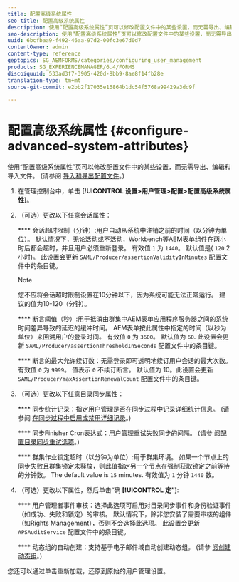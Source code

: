 ```yaml
---
title: 配置高级系统属性
seo-title: 配置高级系统属性
description: 使用“配置高级系统属性”页可以修改配置文件中的某些设置，而无需导出、编辑和导入文件。
seo-description: 使用“配置高级系统属性”页可以修改配置文件中的某些设置，而无需导出、编辑和导入文件。
uuid: 6bcfbaa9-f492-46aa-97d2-00fc3e67d0d7
contentOwner: admin
content-type: reference
geptopics: SG_AEMFORMS/categories/configuring_user_management
products: SG_EXPERIENCEMANAGER/6.4/FORMS
discoiquuid: 533ad3f7-3905-420d-8bb9-8ae8f14fb28e
translation-type: tm+mt
source-git-commit: e2bb2f17035e16864b1dc54f5768a99429a3dd9f

---
```



# 配置高级系统属性 {#configure-advanced-system-attributes}

使用“配置高级系统属性”页可以修改配置文件中的某些设置，而无需导出、编辑和导入文件。 (请参阅 [导入和导出配置文件](/help/forms/using/admin-help/importing-exporting-configuration-file.md#importing-and-exporting-the-configuration-file)。)

1. 在管理控制台中，单击 **[!UICONTROL 设置>用户管理>配置>配置高级系统属性]**。
1. （可选）更改以下任意会话属性：

   **** 会话超时限制（分钟）:用户自动从系统中注销之前的时间（以分钟为单位）。 默认情况下，无论活动或不活动，Workbench等AEM表单组件在两小时后都会超时，并且用户必须重新登录。 有效值 `1` 为 `1440`。 默认值是( `120` 2小时)。 此设置会更新 `SAML/Producer/assertionValidityInMinutes` 配置文件中的条目键。

   >[!NOTE]
   >
   >您不应将会话超时限制设置在10分钟以下，因为系统可能无法正常运行。 建议的值为10-120（分钟）。

   **** 断言阈值（秒）:用于抵消由群集中AEM表单应用程序服务器之间的系统时间差异导致的延迟的缓冲时间。 AEM表单按此属性中指定的时间（以秒为单位）来回溯用户的登录时间。 有效值 `0` 为 `3600`。 默认值为 `60`. 此设置会更新 `SAML/Producer/assertionThresholdInSeconds` 配置文件中的条目键。

   **** 断言的最大允许续订数：无需登录即可透明地续订用户会话的最大次数。 有效值 `0` 为 `9999`。 值表示 `0` 不续订断言。 默认值为 10。此设置会更新 `SAML/Producer/maxAssertionRenewalCount` 配置文件中的条目键。

1. （可选）更改以下任意目录同步属性：

   **** 同步统计记录：指定用户管理是否在同步过程中记录详细统计信息。 (请参阅 [在同步过程中启用或禁用详细记录](/help/forms/using/admin-help/synchronizing-directories.md#enable-or-disable-detailed-logging-during-synchronization)。)

   **** 同步Finisher Cron表达式：用户管理重试失败同步的间隔。 (请参 [阅配置目录同步重试选项](/help/forms/using/admin-help/synchronizing-directories.md#configure-the-directory-synchronization-retry-option)。)

   **** 群集作业锁定超时（以分钟为单位）:用于群集环境。 如果一个节点上的同步失败且群集锁定未释放，则此值指定另一个节点在强制获取锁定之前等待的分钟数。 The default value is `15` minutes. 有效值为 `1` 分钟 `1440` 数。

1. （可选）更改以下属性，然后单击“确 **[!UICONTROL 定”]**:

   **** 用户管理者事件审核：选择此选项可启用对目录同步事件和身份验证事件（如成功、失败和锁定）的审核。 默认情况下，除非您安装了需要审核的组件（如Rights Management），否则不会选择此选项。 此设置会更新 `APSAuditService` 配置文件中的条目键。

   **** 动态组的自动创建：支持基于电子邮件域自动创建动态组。 (请参 [阅创建动态组](/help/forms/using/admin-help/creating-configuring-groups.md#create-a-dynamic-group)。)

您还可以通过单击重新加载，还原到原始的用户管理设置。
